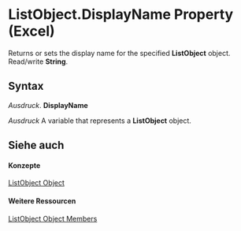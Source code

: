 
# ListObject.DisplayName Property (Excel)

Returns or sets the display name for the specified  **ListObject** object. Read/write **String**.


## Syntax

 _Ausdruck_. **DisplayName**

 _Ausdruck_ A variable that represents a **ListObject** object.


## Siehe auch


#### Konzepte


[ListObject Object](46de6c4f-8ce0-0c7d-da59-6e52f5eab612.md)
#### Weitere Ressourcen


[ListObject Object Members](http://msdn.microsoft.com/library/d34f895c-cf60-f644-866b-7b757716e7a6%28Office.15%29.aspx)